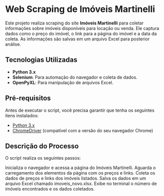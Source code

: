 # Web Scraping de Imóveis Martinelli

Este projeto realiza scraping do site **Imóveis Martinelli** para coletar informações sobre imóveis disponíveis para locação ou venda. Ele captura dados como o preço do imóvel, o link para a página do imóvel e a data da coleta. As informações são salvas em um arquivo Excel para posterior análise.

## Tecnologias Utilizadas

- **Python 3.x**
- **Selenium**: Para automação do navegador e coleta de dados.
- **OpenPyXL**: Para manipulação de arquivos Excel.

## Pré-requisitos

Antes de executar o script, você precisa garantir que tenha os seguintes itens instalados:

- [Python 3.x](https://www.python.org/downloads/)
- [ChromeDriver](https://sites.google.com/chromium.org/driver/) (compatível com a versão do seu navegador Chrome)



## Descrição do Processo
O script realiza os seguintes passos:

Inicializa o navegador e acessa a página do Imóveis Martinelli.
Aguarda o carregamento dos elementos da página com os preços e links.
Coleta os dados de preços e links dos imóveis listados.
Salva os dados em um arquivo Excel chamado imoveis_novo.xlsx.
Exibe no terminal o número de imóveis encontrados e os dados coletados.
